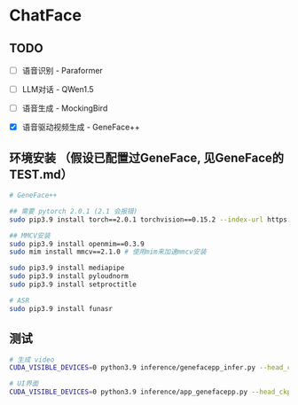 # ChatFace



## TODO

- [ ] 语音识别 - Paraformer
- [ ] LLM对话 - QWen1.5
- [ ] 语音生成 - MockingBird
- [x] 语音驱动视频生成 - GeneFace++



## 环境安装 （假设已配置过GeneFace, 见GeneFace的TEST.md）

```bash
# GeneFace++

## 需要 pytorch 2.0.1 (2.1 会报错)
sudo pip3.9 install torch==2.0.1 torchvision==0.15.2 --index-url https://download.pytorch.org/whl/cu118

## MMCV安装
sudo pip3.9 install openmim==0.3.9
sudo mim install mmcv==2.1.0 # 使用mim来加速mmcv安装

sudo pip3.9 install mediapipe
sudo pip3.9 install pyloudnorm
sudo pip3.9 install setproctitle

# ASR
sudo pip3.9 install funasr
```



## 测试

```bash
# 生成 video
CUDA_VISIBLE_DEVICES=0 python3.9 inference/genefacepp_infer.py --head_ckpt= --torso_ckpt=checkpoints/motion2video_nerf/News_torso --drv_aud=data/raw/val_wavs/MacronSpeech.wav --out_name=infer_outs/News_demo.mp4

# UI界面
CUDA_VISIBLE_DEVICES=0 python3.9 inference/app_genefacepp.py --head_ckpt= --torso_ckpt=checkpoints/motion2video_nerf/News_torso
```
